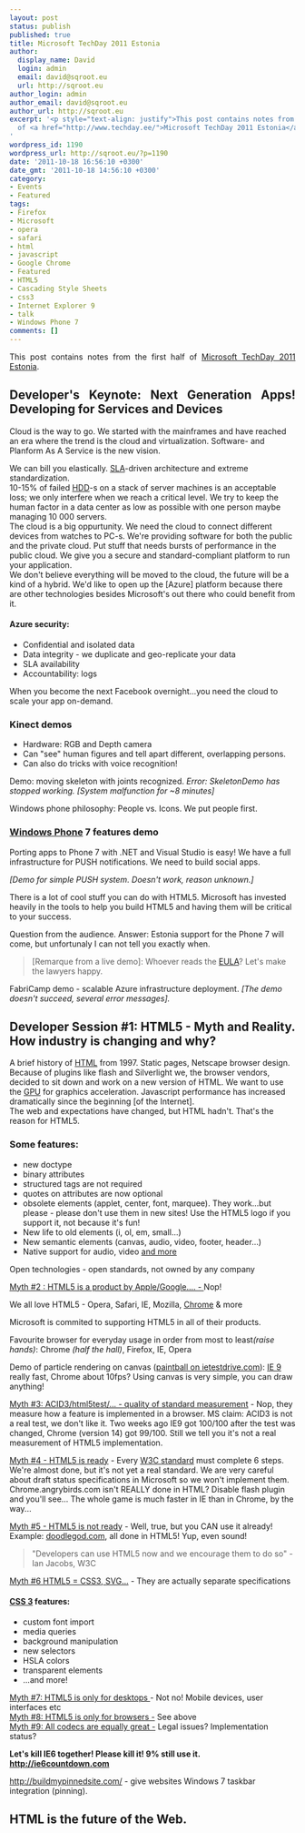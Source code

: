 ```yaml
---
layout: post
status: publish
published: true
title: Microsoft TechDay 2011 Estonia
author:
  display_name: David
  login: admin
  email: david@sqroot.eu
  url: http://sqroot.eu
author_login: admin
author_email: david@sqroot.eu
author_url: http://sqroot.eu
excerpt: '<p style="text-align: justify">This post contains notes from the first half
  of <a href="http://www.techday.ee/">Microsoft TechDay 2011 Estonia</a>.
'
wordpress_id: 1190
wordpress_url: http://sqroot.eu/?p=1190
date: '2011-10-18 16:56:10 +0300'
date_gmt: '2011-10-18 14:56:10 +0300'
category:
- Events
- Featured
tags:
- Firefox
- Microsoft
- opera
- safari
- html
- javascript
- Google Chrome
- Featured
- HTML5
- Cascading Style Sheets
- css3
- Internet Explorer 9
- talk
- Windows Phone 7
comments: []
---
```

<p style="text-align: justify">This post contains notes from the first half of <a href="http://www.techday.ee/">Microsoft TechDay 2011 Estonia</a>.

<h2 style="text-align: justify">Developer's Keynote: Next Generation Apps! Developing for Services and Devices</h2>

Cloud is the way to go. We started with the mainframes and have reached an era where the trend is the cloud and virtualization. Software- and Planform As A Service is the new vision.


We can bill you elastically. <a class="zem_slink" title="Service level agreement" href="http://en.wikipedia.org/wiki/Service_level_agreement" rel="wikipedia">SLA</a>-driven architecture and extreme standardization.<br />
10-15% of failed <a class="zem_slink" title="Hard disk drive" href="http://en.wikipedia.org/wiki/Hard_disk_drive" rel="wikipedia">HDD</a>-s on a stack of server machines is an acceptable loss; we only interfere when we reach a critical level. We try to keep the human factor in a data center as low as possible with one person maybe managing 10 000 servers.<br />
The cloud is a big oppurtunity. We need the cloud to connect different devices from watches to PC-s. We're providing software for both the public and the private cloud. Put stuff that needs bursts of performance in the public cloud. We give you a secure and standard-compliant platform to run your application.<br />
We don't believe everything will be moved to the cloud, the future will be a kind of a hybrid. We'd like to open up the [Azure] platform because there are other technologies besides Microsoft's out there who could benefit from it.

<h4>Azure security:</h4>
<ul>
<li>Confidential and isolated data</li>
<li>Data integrity - we duplicate and geo-replicate your data</li>
<li>SLA availability</li>
<li>Accountability: logs</li>
</ul>

When you become the next Facebook overnight...you need the cloud to scale your app on-demand.

<h3>Kinect demos</h3>
<ul>
<li>Hardware: RGB and Depth camera</li>
<li>Can "see" human figures and tell apart different, overlapping persons.</li>
<li>Can also do tricks with voice recognition!</li>
</ul>

Demo: moving skeleton with joints recognized. <em>Error: SkeletonDemo has stopped working. [System malfunction for ~8 minutes]</em>


Windows phone philosophy: People vs. Icons. We put people first.

<h3><a class="zem_slink" title="Windows Phone 7" href="http://en.wikipedia.org/wiki/Windows_Phone_7" rel="wikipedia">Windows Phone</a> 7 features demo</h3>

Porting apps to Phone 7 with .NET and Visual Studio is easy! We have a full infrastructure for PUSH notifications. We need to build social apps.


<em>[Demo for simple PUSH system. Doesn't work, reason unknown.]</em>


There is a lot of cool stuff you can do with HTML5. Microsoft has invested heavily in the tools to help you build HTML5 and having them will be critical to your success.


Question from the audience. Answer: Estonia support for the Phone 7 will come, but unfortunaly I can not tell you exactly when.

<blockquote>
[Remarque from a live demo]: Whoever reads the <a class="zem_slink" title="Software license agreement" href="http://en.wikipedia.org/wiki/Software_license_agreement" rel="wikipedia">EULA</a>? Let's make the lawyers happy.
</blockquote>

FabriCamp demo - scalable Azure infrastructure deployment.<em> [The demo doesn't succeed, several error messages].</em>

<h2>Developer Session #1: HTML5 - Myth and Reality. How industry is changing and why?</h2>

A brief history of <a class="zem_slink" title="HTML" href="http://en.wikipedia.org/wiki/HTML" rel="wikipedia">HTML</a> from 1997. Static pages, Netscape browser design. Because of plugins like flash and Silverlight we, the browser vendors, decided to sit down and work on a new version of HTML. We want to use the <a class="zem_slink" title="Graphics processing unit" href="http://en.wikipedia.org/wiki/Graphics_processing_unit" rel="wikipedia">GPU</a> for graphics acceleration. Javascript performance has increased dramatically since the beginning [of the Internet].<br />
The web and expectations have changed, but HTML hadn't. That's the reason for HTML5.

<h3>Some features:</h3>
<ul>
<li>new doctype</li>
<li>binary attributes</li>
<li>structured tags are not required</li>
<li>quotes on attributes are now optional</li>
<li>obsolete elements (applet, center, font, marquee). They work...but please - please don't use them in new sites! Use the HTML5 logo if you support it, not because it's fun!</li>
<li>New life to old elements (i, ol, em, small...)</li>
<li>New semantic elements (canvas, audio, video, footer, header...)</li>
<li>Native support for audio, video <span style="text-decoration: underline">and more</span></li>
</ul>

Open technologies - open standards, not owned by any company


<span style="text-decoration: underline">Myth #2 : HTML5 is a product by Apple/Google.... - </span>Nop!


We all love HTML5 - Opera, Safari, IE, Mozilla, <a class="zem_slink" title="Google Chrome" href="http://www.google.com/chrome" rel="homepage">Chrome</a> &amp; more


Microsoft is commited to supporting HTML5 in all of their products.


Favourite browser for everyday usage in order from most to least<em>(raise hands)</em>: Chrome <em>(half the hall)</em>, Firefox, IE, Opera


Demo of particle rendering on canvas (<a href="http://ie.microsoft.com/testdrive/Performance/Paintball/">paintball on ietestdrive.com</a>): <a class="zem_slink" title="Internet Explorer 9" href="http://en.wikipedia.org/wiki/Internet_Explorer_9" rel="wikipedia">IE 9</a> really fast, Chrome about 10fps? Using canvas is very simple, you can draw anything!


<span style="text-decoration: underline">Myth #3: ACID3/html5test/... - quality of standard measurement</span> - Nop, they measure how a feature is implemented in a browser. MS claim: ACID3 is not a real test, we don't like it. Two weeks ago IE9 got 100/100 after the test was changed, Chrome (version 14) got 99/100. Still we tell you it's not a real measurement of HTML5 implementation.


<span style="text-decoration: underline">Myth #4 - HTML5 is ready</span> - Every <a class="zem_slink" title="World Wide Web Consortium" href="http://en.wikipedia.org/wiki/World_Wide_Web_Consortium" rel="wikipedia">W3C standard</a> must complete 6 steps. We're almost done, but it's not yet a real standard. We are very careful about draft status specifications in Microsoft so we won't implement them. Chrome.angrybirds.com isn't REALLY done in HTML? Disable flash plugin and you'll see... The whole game is much faster in IE than in Chrome, by the way...


<span style="text-decoration: underline">Myth #5 - HTML5 is not ready</span> - Well, true, but you CAN use it already! Example: <a href="http://doodlegod.com">doodlegod.com</a>, all done in HTML5! Yup, even sound!

<blockquote>
"Developers can use HTML5 now and we encourage them to do so" - Ian Jacobs, W3C
</blockquote>

<span style="text-decoration: underline">Myth #6 HTML5 = CSS3, SVG...</span> - They are actually separate specifications

<h4><a class="zem_slink" title="Cascading Style Sheets" href="http://en.wikipedia.org/wiki/Cascading_Style_Sheets" rel="wikipedia">CSS 3</a> features:</h4>
<ul>
<li>custom font import</li>
<li>media queries</li>
<li>background manipulation</li>
<li>new selectors</li>
<li>HSLA colors</li>
<li>transparent elements</li>
<li>...and more!</li>
</ul>

<span style="text-decoration: underline">Myth #7: HTML5 is only for desktops </span>- Not no! Mobile devices, user interfaces etc<br />
<span style="text-decoration: underline"> Myth #8: HTML5 is only for browsers -</span> See above<br />
<span style="text-decoration: underline"> Myth #9: All codecs are equally great -</span> Legal issues? Implementation status?


<strong>Let's kill IE6 together! Please kill it! 9% still use it. <a href="http://ie6countdown.com">http://ie6countdown.com</a></strong>


<a href="http://buildmypinnedsite.com/">http://buildmypinnedsite.com/ </a>- give websites Windows 7 taskbar integration (pinning).

<h2>HTML is the future of the Web.</h2>
<div class="zemanta-pixie" style="margin-top: 10px;height: 15px"><img class="zemanta-pixie-img" style="border: none;float: right" src="" alt="" /></div>
